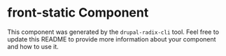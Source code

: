 # front-static Component

This component was generated by the `drupal-radix-cli` tool. Feel free to update this README to provide more information about your component and how to use it.